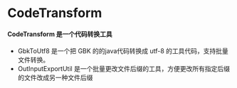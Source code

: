 # CodeTransform

#### CodeTransform 是一个代码转换工具
- GbkToUtf8 是一个把 GBK 的的java代码转换成 utf-8 的工具代码，支持批量文件转换。
- OutInputExportUtil 是一个批量更改文件后缀的工具，方便更改所有指定后缀的文件改成另一种文件后缀
